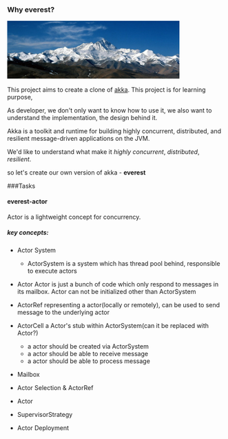 ### Why everest?

<img src="./docs/images/mt-everest-summer.jpg" width="400"/>

This project aims to create a clone of [akka](http://akka.io). This project is for learning purpose,

As developer, we don't only want to know how to use it, we also want to understand the implementation, the design behind it.

Akka is a toolkit and runtime for building highly concurrent, distributed, and resilient message-driven applications on the JVM.

We'd like to understand what make it _highly concurrent_, _distributed_, _resilient_.

so let's create our own version of akka - **everest**


###Tasks

#### everest-actor
Actor is a lightweight concept for concurrency.

##### key concepts:

- Actor System
    - ActorSystem is a system which has thread pool behind, responsible to execute actors
- Actor
    Actor is just a bunch of code which only respond to messages in its mailbox.
    Actor can not be initialized other than ActorSystem
- ActorRef
    representing a actor(locally or remotely), can be used to send message to the underlying actor
- ActorCell
    a Actor's stub within ActorSystem(can it be replaced with Actor?)

    - a actor should be created via ActorSystem
    - a actor should be able to receive message
    - a actor should be able to process message

- Mailbox
- Actor Selection & ActorRef
- Actor
- SupervisorStrategy
- Actor Deployment
